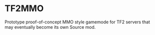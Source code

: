 # TF2MMO
Prototype proof-of-concept MMO style gamemode for TF2 servers that may eventually become its own Source mod.

